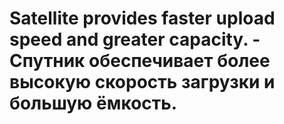 # Satellite provides faster upload speed and greater capacity. - Спутник обеспечивает более высокую скорость загрузки и большую ёмкость.
